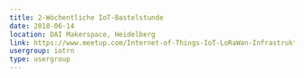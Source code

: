 ```yaml
---
title: 2-Wöchentliche IoT-Bastelstunde
date: 2018-06-14
location: DAI Makerspace, Heidelberg
link: https://www.meetup.com/Internet-of-Things-IoT-LoRaWan-Infrastruktur-4-RheinNeckar/events/rwnvnpyxjbsb/
usergroup: iotrn
type: usergroup
---
```

